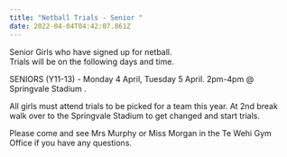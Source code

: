 ```yaml
---
title: "Netball Trials - Senior "
date: 2022-04-04T04:42:07.861Z
---
```

Senior Girls who have signed up for netball.  
Trials will be on the following days and time.  

SENIORS (Y11-13) - Monday 4 April, Tuesday 5 April. 2pm-4pm @ Springvale Stadium.  

All girls must attend trials to be picked for a team this year. At 2nd break walk over to the Springvale Stadium to get changed and start trials.  

Please come and see Mrs Murphy or Miss Morgan in the Te Wehi Gym Office if you have any questions.
